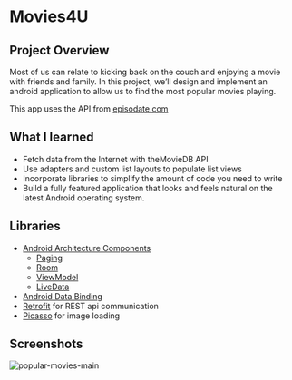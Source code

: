 # Movies4U

## Project Overview
Most of us can relate to kicking back on the couch and enjoying
a movie with friends and family. In this project, we’ll design and implement an android application
to allow us to find the most popular movies playing.

This app uses the API from [episodate.com](https://www.episodate.com/api/)

## What I learned
- Fetch data from the Internet with theMovieDB API
- Use adapters and custom list layouts to populate list views
- Incorporate libraries to simplify the amount of code you need to write
- Build a fully featured application that looks and feels natural on the latest Android operating system.

## Libraries
- [Android Architecture Components](https://developer.android.com/topic/libraries/architecture/) 
    * [Paging](https://developer.android.com/topic/libraries/architecture/paging/) 
    * [Room](https://developer.android.com/topic/libraries/architecture/room)
    * [ViewModel](https://developer.android.com/topic/libraries/architecture/viewmodel)
    * [LiveData](https://developer.android.com/topic/libraries/architecture/livedata)
- [Android Data Binding](https://developer.android.com/topic/libraries/data-binding/)
- [Retrofit](http://square.github.io/retrofit/) for REST api communication
- [Picasso](http://square.github.io/picasso/) for image loading

## Screenshots
![popular-movies-main](https://user-images.githubusercontent.com/33213229/49940286-757e9100-ff22-11e8-897a-45ba561df250.png)
